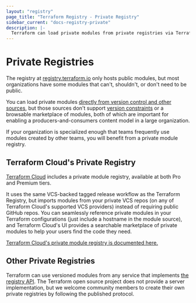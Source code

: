 ```yaml
---
layout: "registry"
page_title: "Terraform Registry - Private Registry"
sidebar_current: "docs-registry-private"
description: |-
  Terraform can load private modules from private registries via Terraform Cloud.
---
```


# Private Registries

The registry at [registry.terraform.io](https://registry.terraform.io)
only hosts public modules, but most organizations have some modules that
can't, shouldn't, or don't need to be public.

You can load private modules [directly from version control and other
sources](/docs/modules/sources.html), but those sources don't support [version
constraints](/docs/configuration/modules.html#module-versions) or a browsable
marketplace of modules, both of which are important for enabling a
producers-and-consumers content model in a large organization.

If your organization is specialized enough that teams frequently use modules
created by other teams, you will benefit from a private module registry.

## Terraform Cloud's Private Registry

[Terraform Cloud](https://www.hashicorp.com/products/terraform)
includes a private module registry, available at both Pro and Premium tiers.

It uses the same VCS-backed tagged release workflow as the Terraform Registry,
but imports modules from your private VCS repos (on any of Terraform Cloud's supported VCS
providers) instead of requiring public GitHub repos. You can seamlessly
reference private modules in your Terraform configurations (just include a
hostname in the module source), and Terraform Cloud's UI provides a searchable marketplace
of private modules to help your users find the code they need.

[Terraform Cloud's private module registry is documented here.](/docs/cloud/registry/index.html)

## Other Private Registries

Terraform can use versioned modules from any service that implements
[the registry API](/docs/registry/api.html).
The Terraform open source project does not provide a server implementation, but
we welcome community members to create their own private registries by following
the published protocol.

